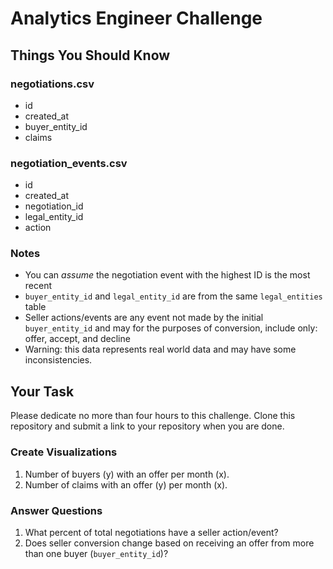 # Analytics Engineer Challenge

## Things You Should Know

### negotiations.csv
- id
- created_at
- buyer_entity_id
- claims

### negotiation_events.csv
- id
- created_at
- negotiation_id
- legal_entity_id
- action

### Notes
- You can *assume* the negotiation event with the highest ID is the most recent
- `buyer_entity_id` and `legal_entity_id` are from the same `legal_entities` table
- Seller actions/events are any event not made by the initial `buyer_entity_id` and may for the purposes of conversion, include only: offer, accept, and decline
- Warning: this data represents real world data and may have some inconsistencies.

## Your Task
Please dedicate no more than four hours to this challenge. Clone this repository and submit a link to your repository when you are done.

### Create Visualizations
1. Number of buyers (y) with an offer per month (x).
2. Number of claims with an offer (y) per month (x).

### Answer Questions
1. What percent of total negotiations have a seller action/event?
2. Does seller conversion change based on receiving an offer from more than one buyer (`buyer_entity_id`)?
